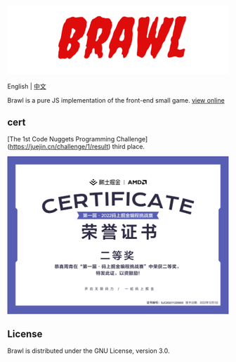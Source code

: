 ![Brawl](static/images/Brawl.png)

English | [中文](README_zh.md)

Brawl is a pure JS implementation of the front-end small game.
[view online](https://game.zhouqing.cloud)

## cert

[The 1st Code Nuggets Programming Challenge] (https://juejin.cn/challenge/1/result) third place.

![certificate](./static/images/cert/certificate.svg)

## License

Brawl is distributed under the GNU License, version 3.0.
